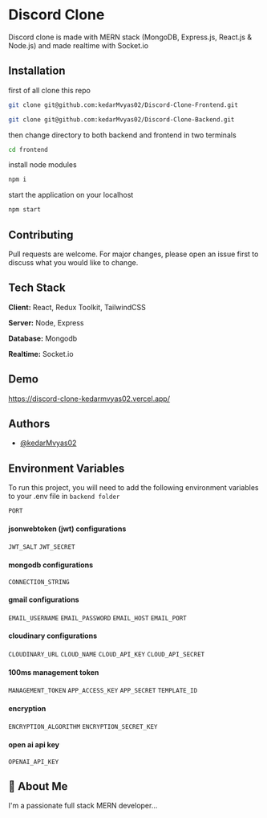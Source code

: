 # Discord Clone

Discord clone is made with MERN stack (MongoDB, Express.js, React.js & Node.js) and made realtime with Socket.io

## Installation

first of all clone this repo

```bash
git clone git@github.com:kedarMvyas02/Discord-Clone-Frontend.git
```

```bash
git clone git@github.com:kedarMvyas02/Discord-Clone-Backend.git
```

then change directory to both backend and frontend in two terminals

```bash
cd frontend
```

install node modules

```bash
npm i
```

start the application on your localhost

```bash
npm start
```

## Contributing

Pull requests are welcome. For major changes, please open an issue first
to discuss what you would like to change.

## Tech Stack

**Client:** React, Redux Toolkit, TailwindCSS

**Server:** Node, Express

**Database:** Mongodb

**Realtime:** Socket.io

## Demo

https://discord-clone-kedarmvyas02.vercel.app/

## Authors

- [@kedarMvyas02](https://github.com/kedarMvyas02)

## Environment Variables

To run this project, you will need to add the following environment variables to your .env file in `backend folder`

`PORT`

#### jsonwebtoken (jwt) configurations

`JWT_SALT`
`JWT_SECRET`

#### mongodb configurations

`CONNECTION_STRING`

#### gmail configurations

`EMAIL_USERNAME`
`EMAIL_PASSWORD`
`EMAIL_HOST`
`EMAIL_PORT`

#### cloudinary configurations

`CLOUDINARY_URL`
`CLOUD_NAME`
`CLOUD_API_KEY`
`CLOUD_API_SECRET`

#### 100ms management token

`MANAGEMENT_TOKEN`
`APP_ACCESS_KEY`
`APP_SECRET`
`TEMPLATE_ID`

#### encryption

`ENCRYPTION_ALGORITHM`
`ENCRYPTION_SECRET_KEY`

#### open ai api key

`OPENAI_API_KEY`

## 🚀 About Me

I'm a passionate full stack MERN developer...
